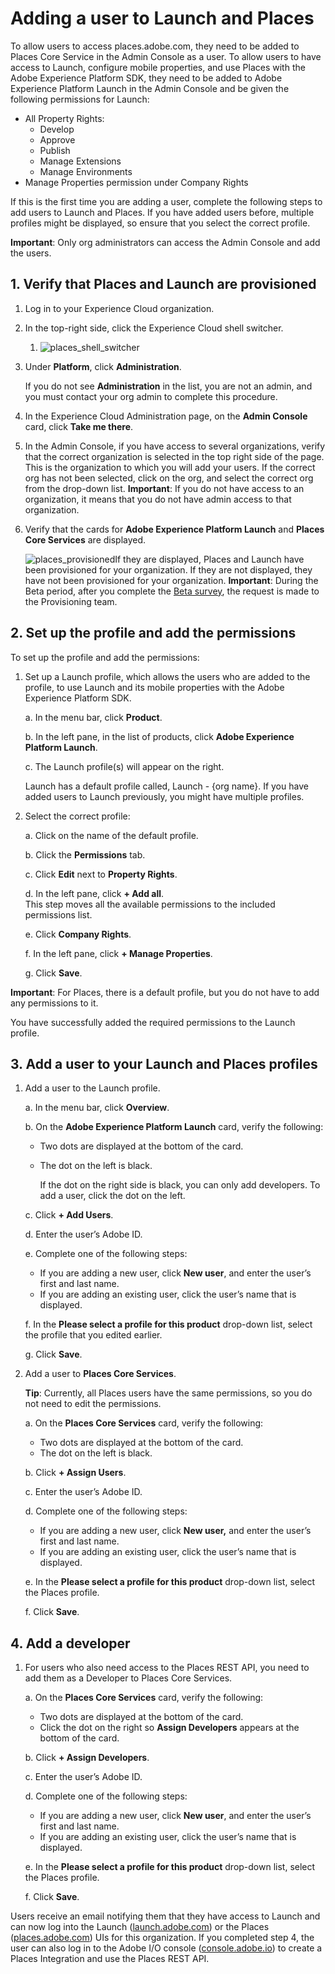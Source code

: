 # Adding a user to Launch and Places

To allow users to access places.adobe.com, they need to be added to Places Core Service in the Admin Console as a user. To allow users to have access to Launch, configure mobile properties, and use Places with the Adobe Experience Platform SDK, they need to be added to Adobe Experience Platform Launch in the Admin Console and be given the following permissions for Launch:

* All Property Rights:
  * Develop
  * Approve
  * Publish
  * Manage Extensions
  * Manage Environments
* Manage Properties permission under Company Rights 

If this is the first time you are adding a user, complete the following steps to add users to Launch and Places. If you have added users before, multiple profiles might be displayed, so ensure that you select the correct profile.

**Important**: Only org administrators can access the Admin Console and add the users.

## 1. Verify that Places and Launch are provisioned 

1. Log in to your Experience Cloud organization.

2. In the top-right side, click the Experience Cloud shell switcher.

   1. ![places_shell_switcher](.gitbook/assets/places_shell_switcher.png)

3. Under **Platform**, click **Administration**.

   If you do not see **Administration** in the list, you are not an admin, and you must contact your org admin to complete this procedure.

4. In the Experience Cloud Administration page, on the **Admin Console** card, click **Take me there**.

5. In the Admin Console, if you have access to several organizations, verify that the correct organization is selected in the top right side of the page. This is the organization to which you will add your users. If the correct org has not been selected, click on the org, and select the correct org from the drop-down list. **Important**: If you do not have access to an organization, it means that you do not have admin access to that organization.

6. Verify that the cards for **Adobe Experience Platform Launch** and **Places Core Services** are displayed.

   ![places_provisioned](.gitbook/assets/places_provisioned.png)If they are displayed, Places and Launch have been provisioned for your organization. If they are not displayed, they have not been provisioned for your organization. 
   **Important**: During the Beta period, after you complete the [Beta survey](https://forms.office.com/Pages/ResponsePage.aspx?id=Wht7-jR7h0OUrtLBeN7O4fkr821yYptFo-ghlnlXCyhUM0dQVkJCSzVDMFNGWEFXWUUwNEJWSjhSRS4u), the request is made to the Provisioning team.

## 2. Set up the profile and add the permissions

To set up the profile and add the permissions:

1. Set up a Launch profile, which allows the users who are added to the profile, to use Launch and its mobile properties with the Adobe Experience Platform SDK.

   a. In the menu bar, click **Product**.

   b. In the left pane, in the list of products, click **Adobe Experience Platform Launch**.

   c. The Launch profile(s) will appear on the right. 

   Launch has a default profile called, Launch - {org name}. If you have added users to Launch previously, you might have multiple profiles.

2. Select the correct profile:

   a. Click on the name of the default profile.

   b. Click the **Permissions** tab.

   c. Click **Edit** next to **Property Rights**.

   d. In the left pane, click **+ Add all**.   
   This step moves all the available permissions to the included permissions list.

   e. Click **Company Rights**.

   f. In the left pane, click **+ Manage Properties**.

   g. Click **Save**.

**Important**: For Places, there is a default profile, but you do not have to add any permissions to it. 

You have successfully added the required permissions to the Launch profile.

## 3. Add a user to your Launch and Places profiles

1. Add a user to the Launch profile.

   a. In the menu bar, click **Overview**.

   b. On the **Adobe Experience Platform Launch** card, verify the following:

   * Two dots are displayed at the bottom of the card.
   * The dot on the left is black.

     If the dot on the right side is black, you can only add developers. To add a user, click the dot on the left.

   c. Click **+ Add Users**.

   d. Enter the user’s Adobe ID.

   e. Complete one of the following steps:

   * If you are adding a new user, click **New user**, and enter the user’s first and last name.
   * If you are adding an existing user, click the user’s name that is displayed.

   f. In the **Please select a profile for this product** drop-down list, select the profile that you edited earlier.

   g. Click **Save**.

2. Add a user to **Places Core Services**.

   **Tip**: Currently, all Places users have the same permissions, so you do not need to edit the permissions.

   a. On the **Places Core Services** card, verify the following:

   * Two dots are displayed at the bottom of the card.
   * The dot on the left is black.

   b. Click **+ Assign Users**.

   c. Enter the user’s Adobe ID.

   d. Complete one of the following steps:

   * If you are adding a new user, click **New user,** and enter the user’s first and last name.
   * If you are adding an existing user, click the user’s name that is displayed.

   e. In the **Please select a profile for this product** drop-down list, select the Places profile.

   f. Click **Save**.

## 4. Add a developer

1. For users who also need access to the Places REST API, you need to add them as a Developer to Places Core Services.

   a. On the **Places Core Services** card, verify the following:

   * Two dots are displayed at the bottom of the card.
   * Click the dot on the right so **Assign Developers** appears at the bottom of the card.

   b. Click **+ Assign Developers**.

   c. Enter the user’s Adobe ID.

   d. Complete one of the following steps:

   * If you are adding a new user, click **New user**, and enter the user’s first and last name.
   * If you are adding an existing user, click the user’s name that is displayed.

   e. In the **Please select a profile for this product** drop-down list, select the Places profile.

   f. Click **Save**.

Users receive an email notifying them that they have access to Launch and can now log into the Launch \([launch.adobe.com](https://launch.adobe.com)\) or the Places \([places.adobe.com](https://places.adobe.com)\) UIs for this organization. If you completed step 4, the user can also log in to the Adobe I/O console \([console.adobe.io](https://console.adobe.io)\) to create a Places Integration and use the Places REST API.

